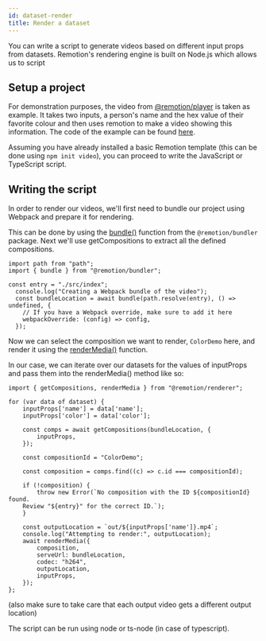 ```yaml
---
id: dataset-render
title: Render a dataset
---
```


You can write a script to generate videos based on different input props from datasets.
Remotion's rendering engine is built on Node.js which allows us to script

## Setup a project

For demonstration purposes, the video from [@remotion/player](https://www.remotion.dev/docs/player) is taken as example. It takes two inputs, a person's name and the hex value of their favorite colour and then uses remotion to make a video showing this information. The code of the example can be found [here](https://github.com/remotion-dev/remotion/tree/0991f68e28d9fd48ca7b2ad45871649bf35e3018/packages/docs/components/ColorDemo).

Assuming you have already installed a basic Remotion template (this can be done using `npm init video`), you can proceed to write the JavaScript or TypeScript script.

## Writing the script

In order to render our videos, we'll first need to bundle our project using Webpack and prepare it for rendering.

This can be done by using the [bundle()](https://www.remotion.dev/docs/bundle) function from the `@remotion/bundler` package.
Next we'll use getCompositions to extract all the defined compositions.

```
import path from "path";
import { bundle } from "@remotion/bundler";

const entry = "./src/index";
  console.log("Creating a Webpack bundle of the video");
  const bundleLocation = await bundle(path.resolve(entry), () => undefined, {
    // If you have a Webpack override, make sure to add it here
    webpackOverride: (config) => config,
  });
```

Now we can select the composition we want to render, `ColorDemo` here, and render it using the [renderMedia()](https://www.remotion.dev/docs/renderer/render-media) function.

In our case, we can iterate over our datasets for the values of inputProps and pass them into the renderMedia() method like so:

```
import { getCompositions, renderMedia } from "@remotion/renderer";

for (var data of dataset) {
    inputProps['name'] = data['name'];
    inputProps['color'] = data['color'];

    const comps = await getCompositions(bundleLocation, {
        inputProps,
    });

    const compositionId = "ColorDemo";

    const composition = comps.find((c) => c.id === compositionId);

    if (!composition) {
        throw new Error(`No composition with the ID ${compositionId} found.
    Review "${entry}" for the correct ID.`);
    }

    const outputLocation = `out/${inputProps['name']}.mp4`;
    console.log("Attempting to render:", outputLocation);
    await renderMedia({
        composition,
        serveUrl: bundleLocation,
        codec: "h264",
        outputLocation,
        inputProps,
    });
};
```

(also make sure to take care that each output video gets a different output location)

The script can be run using node or ts-node (in case of typescript).
